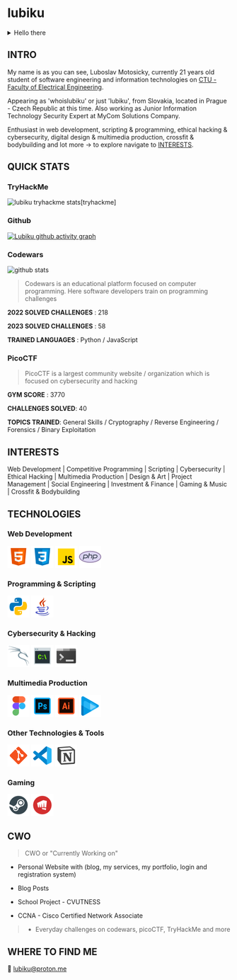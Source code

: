 
# lubiku

<details>
  <summary>Hello there</summary>
  hmmm
</detials>
</details>

## INTRO

My name is as you can see, Luboslav Motosicky, currently 21 years old student of software engineering and information technologies on [CTU - Faculty of Electrical Engineering](https://sit.fel.cvut.cz/).

Appearing as 'whoislubiku' or just 'lubiku', from Slovakia, located in Prague - Czech Republic at this time.
Also working as Junior Information Technology Security Expert at MyCom Solutions Company.

Enthusiast in web development, scripting & programming, ethical hacking & cybersecurity, digital design & multimedia production, crossfit & bodybuilding and lot more -> to explore navigate to [INTERESTS](#interests).

## QUICK STATS

### TryHackMe

![lubiku tryhackme stats](https://raw.githubusercontent.com/lubiku/lubiku/master/assets/thm_propic.png)[tryhackme]

### Github 

[![Lubiku github activity graph](https://github-readme-activity-graph.cyclic.app/graph?username=lubiku35&custom_title=Github%20Activity%20Graph&theme=react-dark)](https://github.com/lubiku35/github-readme-activity-graph)

### Codewars 

![github stats](https://www.codewars.com/users/whoislubiku/badges/large)

> Codewars is an educational platform focused on computer programming. Here software developers train on programming challenges

**2022 SOLVED CHALLENGES** : 218

**2023 SOLVED CHALLENGES** : 58

**TRAINED LANGUAGES** : Python / JavaScript


### PicoCTF

> PicoCTF is a largest community website / organization which is focused on cybersecurity and hacking

**GYM SCORE** : 3770

**CHALLENGES SOLVED**: 40

**TOPICS TRAINED**: General Skills / Cryptography / Reverse Engineering / Forensics / Binary Exploitation

## INTERESTS

Web Development | Competitive Programming | Scripting | Cybersecurity | Ethical Hacking | Multimedia Production | Design & Art | Project Management | Social Engineering | Investment & Finance | Gaming & Music |  Crossfit & Bodybuilding 


## TECHNOLOGIES

### Web Development

![html](./technologies/html.png)
![css](./technologies/css.png)
![js](./technologies/js.png)
![php](./technologies/php.png)

### Programming & Scripting

![python](./technologies/python.png)
![java](./technologies/java.png)

### Cybersecurity & Hacking

![kali](./technologies/kali.png)
![cmd](./technologies/cmd.png)
![terminal](./technologies/terminal.png)

### Multimedia Production

![figma](./technologies/figma.png)
![photoshop](./technologies/photoshop.png)
![illustrator](./technologies/illustrator.png)
![vegas](./technologies/vegas.png)

### Other Technologies & Tools

![git](./technologies/git.png)
![vsc](./technologies/vsc.png)
![notion](./technologies/notion.png)

### Gaming

![steam](./technologies/steam.png)
![riot](./technologies/riot.png)

## CWO

> CWO or "Currently Working on"

- Personal Website with (blog, my services, my portfolio, login and registration system)

- Blog Posts

- School Project - CVUTNESS

- CCNA - Cisco Certified Network Associate

>  - Everyday challenges on codewars, picoCTF, TryHackMe and more

## WHERE TO FIND ME

📎 lubiku@proton.me
